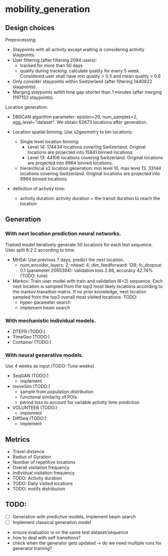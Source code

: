 # mobility_generation

## Design choices

Preprocessing:
- Staypoints with all activity except waiting is considering activity staypoints.
-  User filtering (after filtering 2094 users):
    - tracked for more than 50 days
    - quality during tracking: calculate quality for every 5 week. Considered user shall have min quality > 0.5 and mean quality > 0.6 
- Only consider staypoints within Switzerland (after filtering 1440822 staypoints).
- Merging staypoints withh time gap shorter than 1 minutes (after merging 1197153 staypoints).

Location generation:
- DBSCAN algorithm parameter: epsilon=20, num_samples=2, agg_level="dataset". We obtain 62673 locations after generation. 
- Location spatial binning. Use s2geometry to bin locations: 
    - Single level location binning:
        - Level 14: 174434 locations covering Switzerland. Original locations are projected into 15841 binned locations.
        - Level 13: 44106 locations covering Switzerland. Original locations are projected into 8964 binned locations.
    - hierarchical s2 location generation: min level 10, max level 13. 33144 locations covering Switzerland. Original locations are projected into 8964 binned locations.

- definition of activity time: 
    - activity duration: activity duration + the transit duration to reach the location
## Generation

### With next location prediction neural networks. 

Trained model iteratively generate 50 locations for each test sequence. User split 6:2:2 according to time.
- MHSA: Use previous 7 days, predict the next location. 
    - num_encoder_layers: 2; nhead: 4; dim_feedforward: 128; fc_dropout: 0.1 (parameter 2065394): validation loss 2.86, accuracy 42.74% (TODO: tune)
- Markov: Train user model with train and validation (6+2) sequence. Each next location is sampled from the top3 most likely locations according to the markov transition matrix. If no prior knowledge, next location sampled from the top3 overall most visited locations.
TODO: 
    - hyper-parameter search
    - implement beam search

### With mechanistic individual models. 

- DTEPR (TODO:)
- TimeGeo (TODO:)
- Container (TODO:)

### With neural generative models.
Use 4 weeks as input (TODO: Tune weeks)

- SeqGAN (TODO:) 
    - implement
- moveSim (TODO:) 
    - sample from population distribution
    - functional similarity of POIs
    - period loss to account for variable activity time prediction 
- VOLUNTEER (TODO:)
    - implement
- DiffSeq (TODO:)
    - implement

## Metrics

- Travel distance 
- Radius of Gyration
- Number of repetitive locations
- Overall visitation frequency
- Individual visitation frequency
- TODO: Activity duration
- TODO: Daily visited locations
- TODO: motifs distribution

## TODO:
- [ ] Generation with predictive models, implement beam search
- [ ] Implement classical generation model 
- ensure evaluation is on the same test dataset/sequence
- how to deal with self transitions?
- check when the generator gets updated -> do we need multiple runs for generator training?
